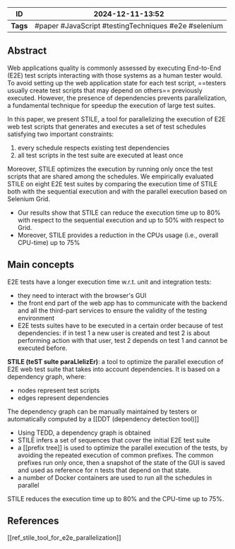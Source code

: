 
| ID       | 2024-12-11-13:52                                     |
| -------- | ---------------------------------------------------- |
| **Tags** | #paper #JavaScript #testingTechniques #e2e #selenium |
## Abstract

Web applications quality is commonly assessed by executing End-to-End (E2E) test scripts interacting with those systems as a human tester would. To avoid setting up the web application state for each test script, ==testers usually create test scripts that may depend on others== previously executed.  However, the presence of dependencies prevents parallelization, a fundamental technique for speedup the execution of large test suites.

In this paper, we present STILE, a tool for parallelizing the execution of E2E web test scripts that generates and executes a set of test schedules satisfying two important constraints:
1) every schedule respects existing test dependencies
2) all test scripts in the test suite are executed at least once

Moreover, STILE optimizes the execution by running only once the test scripts that are shared among the schedules. We empirically evaluated STILE on eight E2E test suites by comparing the execution time of STILE both with the sequential execution and with the parallel execution based on Selenium Grid. 
- Our results show that STILE can reduce the execution time up to 80% with respect to the sequential execution and up to 50% with respect to Grid. 
- Moreover, STILE provides a reduction in the CPUs usage (i.e., overall CPU-time) up to 75%

## Main concepts

E2E tests have a longer execution time w.r.t. unit and integration tests:
- they need to interact with the browser's GUI
- the front end part of the web app has to communicate with the backend and all the third-part services to ensure the validity of the testing environment
- E2E tests suites have to be executed in a certain order because of test dependencies: if in test 1 a new user is created and test 2 is about performing action with that user, test 2 depends on test 1 and cannot be executed before.

 **STILE (teST suIte paraLlelizEr)**:  a tool to optimize the parallel execution of E2E web test suite that takes into account dependencies. It is based on a dependency graph, where:
 - nodes represent test scripts
 - edges represent dependencies

The dependency graph can be manually maintained by testers or automatically computed by a [[DDT (dependency detection tool)]]

- Using TEDD, a dependency graph is obtained
- STILE infers a set of sequences that cover the initial E2E test suite
- a [[prefix tree]] is used to optimize the parallel execution of the tests, by avoiding the repeated execution of common prefixes. The common prefixes run only once, then a snapshot of the state of the GUI is saved and used as reference for n tests that depend on that state.
- a number of Docker containers are used to run all the schedules in parallel

STILE reduces the execution time up to  80% and the CPU-time up to 75%.


## References
[[ref_stile_tool_for_e2e_parallelization]]